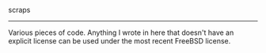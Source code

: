 scraps
- - - - - 
Various pieces of code. 
Anything I wrote in here that doesn't have an explicit license can be used under the most recent FreeBSD license.
